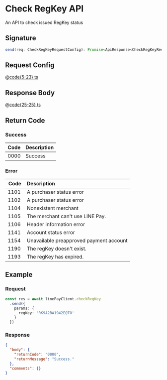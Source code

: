 # Check RegKey API

An API to check issued RegKey status

## Signature

```ts
send(req: CheckRegKeyRequestConfig): Promise<ApiResponse<CheckRegKeyResponseBody>
```

## Request Config

@[code{5-23} ts](@/line-pay-api/check-regkey.ts)

## Response Body

@[code{25-25} ts](@/line-pay-api/check-regkey.ts)

## Return Code

### Success

Code | Description
:----:|:------------------------
0000 | Success


### Error

Code | Description
:----:|:------------------------
1101 | A purchaser status error
1102 | A purchaser status error
1104 | Nonexistent merchant
1105 | The merchant can't use LINE Pay.
1106 | Header information error
1141 | Account status error
1154 | Unavailable preapproved payment account
1190 | The regKey doesn't exist.
1193 | The regKey has expired.

## Example

### Request
```ts
const res = await linePayClient.checkRegKey
  .send({
    params: {
      regKey: 'RK9A2BA1942EQTO'
    }
  })
```

### Response
```json
{
  "body": {
    "returnCode": "0000",
    "returnMessage": "Success."
  },
  "comments": {}
}
```